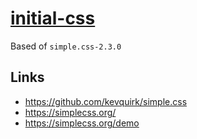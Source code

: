 # [initial-css](https://github.com/jlongyam/initial-css)

Based of `simple.css-2.3.0`

## Links

- https://github.com/kevquirk/simple.css
- https://simplecss.org/
- https://simplecss.org/demo